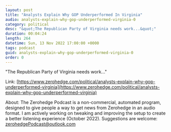 ```yaml
---
layout: post
title: "Analysts Explain Why GOP Underperformed In Virginia"
audio: analysts-explain-why-gop-underperformed-virginia-0
category: political
desc: "&quot;The Republican Party of Virginia needs work...&quot;"
duration: 00:04:24
length: 264
datetime: Sun, 13 Nov 2022 17:00:00 +0000
tags: podcast
guid: analysts-explain-why-gop-underperformed-virginia-0
order: 0
---
```

&quot;The Republican Party of Virginia needs work...&quot;

Link: [https://www.zerohedge.com/political/analysts-explain-why-gop-underperformed-virginia](https://www.zerohedge.com/political/analysts-explain-why-gop-underperformed-virginia)

About: The Zerohedge Podcast is a non-commercial, automated program, designed to give people a way to get news from Zerohedge in an audio format.  I am actively working on tweaking and improving the setup to create a better listening experience (October 2022).  Suggestions are welcome: [zerohedgePodcast@outlook.com](mailto:zerohedgePodcast@outlook.com)